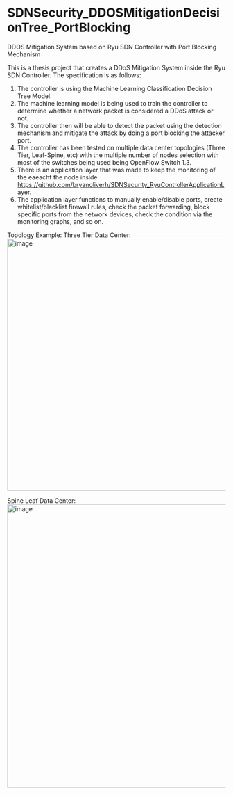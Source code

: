 # SDNSecurity_DDOSMitigationDecisionTree_PortBlocking
DDOS Mitigation System based on Ryu SDN Controller with Port Blocking Mechanism

This is a thesis project that creates a DDoS Mitigation System inside the Ryu SDN Controller. The specification is as follows:
1. The controller is using the Machine Learning Classification Decision Tree Model.
2. The machine learning model is being used to train the controller to determine whether a network packet is considered a DDoS attack or not.
3. The controller then will be able to detect the packet using the detection mechanism and mitigate the attack by doing a port blocking the attacker port.
4. The controller has been tested on multiple data center topologies (Three Tier, Leaf-Spine, etc) with the multiple number of nodes selection with most of the switches being used being OpenFlow Switch 1.3.
5. There is an application layer that was made to keep the monitoring of the eaeachf the node inside https://github.com/bryanoliverh/SDNSecurity_RyuControllerApplicationLayer.
6. The application layer functions to manually enable/disable ports, create whitelist/blacklist firewall rules, check the packet forwarding, block specific ports from the network devices, check the condition via the monitoring graphs, and so on.


Topology Example:
Three Tier Data Center:
<img width="580" alt="image" src="https://user-images.githubusercontent.com/74172600/220833702-12118189-d3c9-4625-9e56-08808c9f6f87.png">


Spine Leaf Data Center:
<img width="652" alt="image" src="https://user-images.githubusercontent.com/74172600/220833759-78b071fb-4165-4ce5-af55-6286d72cd7e9.png">
